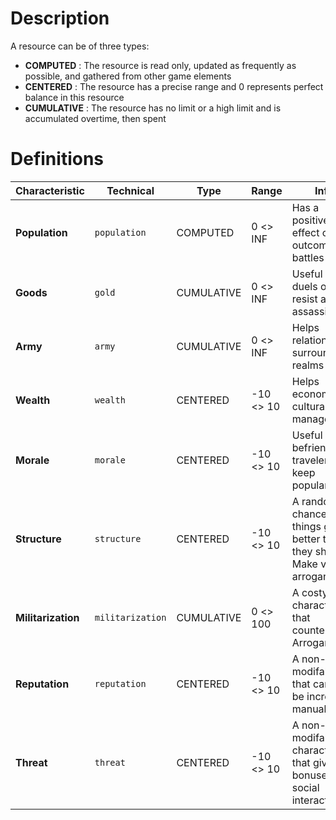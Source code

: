 <!-- TITLE: Resources -->
<!-- SUBTITLE: A quick summary of Resources -->
# Description
A resource can be of three types:
* **COMPUTED** : The resource is read only, updated as frequently as possible, and gathered from other game elements
* **CENTERED** : The resource has a precise range and 0 represents perfect balance in this resource
* **CUMULATIVE** : The resource has no limit or a high limit and is accumulated overtime, then spent
# Definitions

| Characteristic | Technical | Type | Range | Info
| --------               | --------              | -------- |-------- |-------- |
| **Population**     | `population` | COMPUTED | 0 <> INF | Has a positive effect on the outcome of battles   | 
| **Goods**     | `gold` | CUMULATIVE | 0 <> INF |  Useful in duels or to resist an assassination  | 
| **Army**      | `army` | CUMULATIVE | 0 <> INF | Helps relation with surrounding realms  | 
| **Wealth**      | `wealth` | CENTERED |-10 <> 10 |  Helps economy and cultural management    | 
| **Morale**      | `morale` | CENTERED |  -10 <> 10 | Useful to befriend travelers and keep popularity  | 
| **Structure**      | `structure` | CENTERED | -10 <> 10 |   A random chance that things go better than they should. Make very arrogant.  | 
| **Militarization**     | `militarization`  | CUMULATIVE | 0 <> 100 |   A costy characteristic that counteracts Arrogance.   | 
| **Reputation**     | `reputation`  | CENTERED |   -10 <> 10 |  A non-modifable that cannot be increased manually.   |  
| **Threat**    | `threat`   |  CENTERED | -10 <> 10 |   A non-modifable characteristic that gives bonuses to social interactions.   | 
